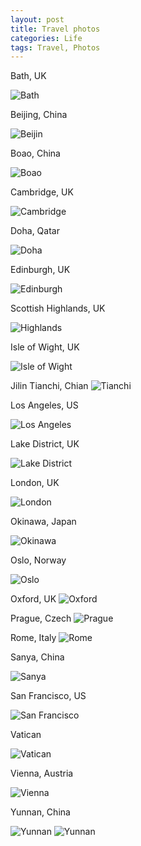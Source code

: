 ```yaml
---
layout: post
title: Travel photos
categories: Life
tags: Travel, Photos
---
```


Bath, UK

![Bath](/photos/bath.JPG)

Beijing, China

![Beijin](/photos/beijing.JPG)

Boao, China

![Boao](/photos/boao.JPG)

Cambridge, UK

![Cambridge](/photos/cambridge.jpg)

Doha, Qatar

![Doha](/photos/doha.JPG)

Edinburgh, UK

![Edinburgh](/photos/edinburgh.JPG)

Scottish Highlands, UK

![Highlands](/photos/highlands.JPG)

Isle of Wight, UK

![Isle of Wight](/photos/isleofwight.JPG)

Jilin Tianchi, Chian
![Tianchi](/photos/jilin.jpg)

Los Angeles, US

![Los Angeles](/photos/la.jpg)

Lake District, UK

![Lake District](/photos/lakedistrict.jpg)

London, UK

![London](/photos/london.jpg)

Okinawa, Japan

![Okinawa](/photos/okinawa.JPG)

Oslo, Norway

![Oslo](/photos/oslo.jpg)

Oxford, UK
![Oxford](/photos/oxford.jpg)

Prague, Czech
![Prague](/photos/prague.jpg)

Rome, Italy
![Rome](/photos/rome.jpg)

Sanya, China

![Sanya](/photos/sanya.jpg)

San Francisco, US

![San Francisco](/photos/sfo.jpg)

Vatican

![Vatican](/photos/vatican.jpg)

Vienna, Austria

![Vienna](/photos/vienna.jpg)

Yunnan, China

![Yunnan](/photos/yunnan1.jpg)
![Yunnan](/photos/yunnan2.jpg)
